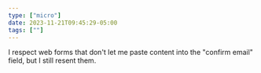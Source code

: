 ```yaml
---
type: ["micro"]
date: 2023-11-21T09:45:29-05:00
tags: [""]
---
```

I respect web forms that don't let me paste content into the "confirm email" field, but I still resent them.
